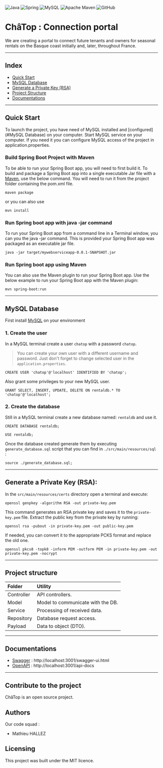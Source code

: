 ![Java](https://img.shields.io/badge/java-%23ED8B00.svg?style=for-the-badge&logo=openjdk&logoColor=white)
![Spring](https://img.shields.io/badge/spring-%236DB33F.svg?style=for-the-badge&logo=spring&logoColor=white)
![MySQL](https://img.shields.io/badge/mysql-%2300f.svg?style=for-the-badge&logo=mysql&logoColor=white)
![Apache Maven](https://img.shields.io/badge/Apache%20Maven-C71A36?style=for-the-badge&logo=Apache%20Maven&logoColor=white)
![GitHub](https://img.shields.io/badge/github-%23121011.svg?style=for-the-badge&logo=github&logoColor=white)

# ChâTop : Connection portal

We are creating a portal to connect future tenants and owners for seasonal rentals on the Basque coast initially and,
later, throughout France.

---

## Index

- [Quick Start](#Quick-Start)
- [MySQL Database](#MySQL-Database)
- [Generate a Private Key (RSA)](#Generate-a-Private-Key-(RSA))
- [Project Structure](#Project-structure)
- [Documentations](#Documentations)

---
## Quick Start

To launch the project, you have need of MySQL installed and [configured](#MySQL Database) on your computer.
Start MySQL service on your computer. If you need it you can configure MySQL access of the project in application.properties.

### Build Spring Boot Project with Maven
To be able to run your Spring Boot app, you will need to first build it. To build and package a Spring Boot app into a single executable Jar file with a [Maven](https://maven.apache.org/), use the below command. You will need to run it from the project folder containing the pom.xml file.
```shell
maven package
```
or you can also use
```shell
mvn install
```

### Run Spring boot app with java -jar command
To run your Spring Boot app from a command line in a Terminal window, you can you the java -jar command. This is provided your Spring Boot app was packaged as an executable jar file.
```shell
java -jar target/mywebserviceapp-0.0.1-SNAPSHOT.jar
```

### Run Spring boot app using Maven
You can also use the Maven plugin to run your Spring Boot app. Use the below example to run your Spring Boot app with the Maven plugin:
```shell
mvn spring-boot:run
```

---

## MySQL Database

First install [MySQL](https://www.mysql.com/fr/) on your environment

### 1. Create the user
In a MySQL terminal create a user `chatop` with a password `chatop`.
> You can create your own user with a different username and password. Just don't forget to change selected user in the `application.properties`.
```mysql
CREATE USER 'chatop'@'localhost' IDENTIFIED BY 'chatop';
```
Also grant some privileges to your new MySQL user.
```mysql
GRANT SELECT, INSERT, UPDATE, DELETE ON rentaldb.* TO 'chatop'@'localhost';
```

### 2. Create the database
Still in a MySQL terminal create a new database named: `rentaldb` and use it.
````mysql
CREATE DATABASE rentaldb;
````
````mysql
USE rentaldb;
````
Once the database created generate them by executing `generate_database.sql` script that you can find in `./src/main/resources/sql` :
```mysql
source ./generate_database.sql;
```

---

## Generate a Private Key (RSA):

In the `src/main/resources/certs` directory open a terminal and execute:
````shell
openssl genpkey -algorithm RSA -out private-key.pem
````
This command generates an RSA private key and saves it to the `private-key.pem` file.
Extract the public key from the private key by running:
````shell
openssl rsa -pubout -in private-key.pem -out public-key.pem
````

If needed, you can convert it to the appropriate PCKS format and replace the old one.
````shell
openssl pkcs8 -topk8 -inform PEM -outform PEM -in private-key.pem -out private-key.pem -nocrypt
````
---

## Project structure

| Folder     | Utility                           |
|:-----------|:----------------------------------|
| Controller | API controllers.                  |
| Model      | Model to communicate with the DB. |
| Service    | Processing of received data.      |
| Repository | Database request access.          |
| Payload    | Data to object (DTO).             |

---

## Documentations

- [Swagger](http://localhost:3001/swagger-ui.html) : http://localhost:3001/swagger-ui.html
- [OpenAPI](http://localhost:3001/api-docs) : http://localhost:3001/api-docs
---

## Contribute to the project
ChâTop is an open source project.

## Authors
Our code squad : 
- Mathieu HALLEZ

## Licensing

This project was built under the MIT licence.
